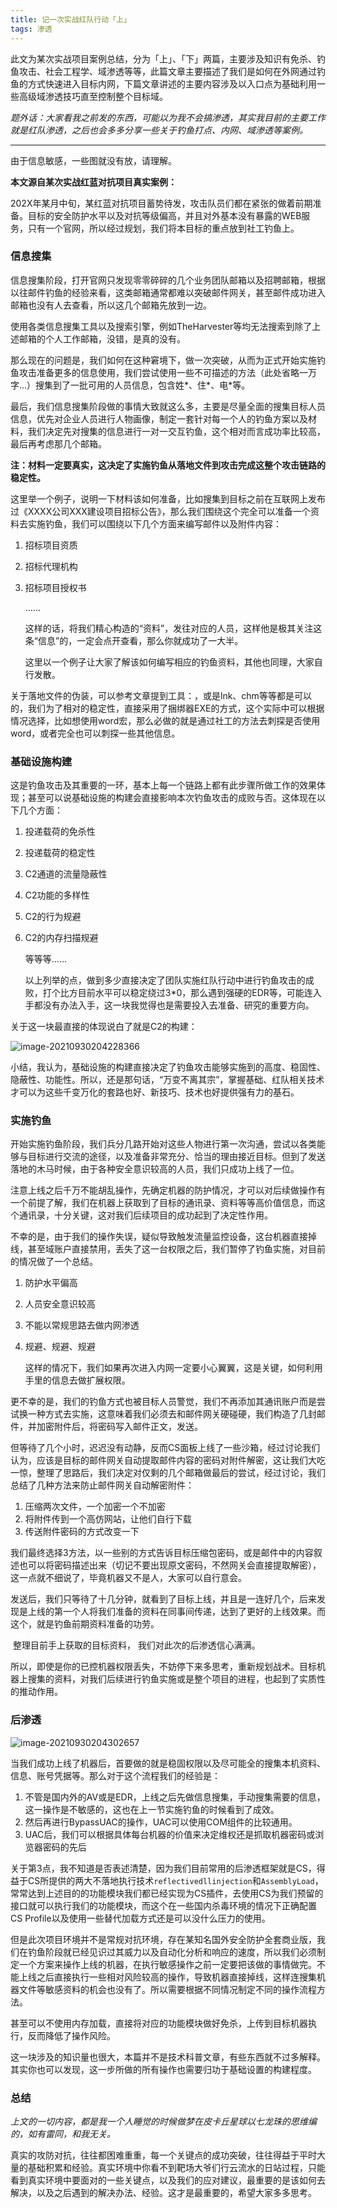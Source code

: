 ```yaml
---
title: 记一次实战红队行动「上」
tags: 渗透
---
```


此文为某次实战项目案例总结，分为「上」、「下」两篇，主要涉及知识有免杀、钓鱼攻击、社会工程学、域渗透等等，此篇文章主要描述了我们是如何在外网通过钓鱼的方式快速进入目标内网，下篇文章讲述的主要内容涉及以入口点为基础利用一些高级域渗透技巧直至控制整个目标域。

​	*题外话：大家看我之前发的东西，可能以为我不会搞渗透，其实我目前的主要工作就是红队渗透，之后也会多多分享一些关于钓鱼打点、内网、域渗透等案例。*

-----

由于信息敏感，一些图就没有放，请理解。

**本文源自某次实战红蓝对抗项目真实案例：**

​	202X年某月中旬，某红蓝对抗项目蓄势待发，攻击队员们都在紧张的做着前期准备。目标的安全防护水平以及对抗等级偏高，并且对外基本没有暴露的WEB服务，只有一个官网，所以经过规划，我们将本目标的重点放到社工钓鱼上。

### 信息搜集

​	信息搜集阶段，打开官网只发现零零碎碎的几个业务团队邮箱以及招聘邮箱，根据以往邮件钓鱼的经验来看，这类邮箱通常都难以突破邮件网关，甚至邮件成功进入邮箱也没有人去查看，所以这几个邮箱先放到一边。

​	使用各类信息搜集工具以及搜索引擎，例如TheHarvester等均无法搜索到除了上述邮箱的个人工作邮箱，没错，是真的没有。

​	那么现在的问题是，我们如何在这种窘境下，做一次突破，从而为正式开始实施钓鱼攻击准备更多的信息使用，我们尝试使用一些不可描述的方法（此处省略一万字...）搜集到了一批可用的人员信息，包含姓\*、住\*、电\*等。

​	最后，我们信息搜集阶段做的事情大致就这么多，主要是尽量全面的搜集目标人员信息，优先对企业人员进行人物画像，制定一套针对每一个人的钓鱼方案以及材料，我们决定先对搜集的信息进行一对一交互钓鱼，这个相对而言成功率比较高，最后再考虑那几个邮箱。

**注：材料一定要真实，这决定了实施钓鱼从落地文件到攻击完成这整个攻击链路的稳定性。**

​	这里举一个例子，说明一下材料该如何准备，比如搜集到目标之前在互联网上发布过《XXXX公司XXX建设项目招标公告》，那么我们围绕这个完全可以准备一个资料去实施钓鱼，我们可以围绕以下几个方面来编写邮件以及附件内容：

1. 招标项目资质

2. 招标代理机构

3. 招标项目授权书

   ......

   这样的话，将我们精心构造的“资料”，发往对应的人员，这样他是极其关注这条“信息”的，一定会点开查看，那么你就成功了一大半。

   这里以一个例子让大家了解该如何编写相应的钓鱼资料，其他也同理，大家自行发散。

​	关于落地文件的伪装，可以参考文章提到工具：，或是lnk、chm等等都是可以的，我们为了相对的稳定性，直接采用了捆绑器EXE的方式，这个实际中可以根据情况选择，比如想使用word宏，那么必做的就是通过社工的方法去刺探是否使用word，或者完全也可以刺探一些其他信息。

### 基础设施构建

​	这是钓鱼攻击及其重要的一环，基本上每一个链路上都有此步骤所做工作的效果体现；甚至可以说基础设施的构建会直接影响本次钓鱼攻击的成败与否。这体现在以下几个方面：

1. 投递载荷的免杀性

2. 投递载荷的稳定性

3. C2通道的流量隐蔽性

4. C2功能的多样性

5. C2的行为规避

6. C2的内存扫描规避

   等等等......

   以上列举的点，做到多少直接决定了团队实施红队行动中进行钓鱼攻击的成败，打个比方目前水平可以稳定绕过3*0，那么遇到强硬的EDR等，可能连入手都没有办法入手，这一块我觉得也是需要投入去准备、研究的重要方向。

关于这一块最直接的体现说白了就是C2的构建：

![image-20210930204228366](https://images-1258433570.cos.ap-beijing.myqcloud.com/images/20210930204229.png)



​	小结，我认为，基础设施的构建直接决定了钓鱼攻击能够实施到的高度、稳固性、隐蔽性、功能性。所以，还是那句话，“万变不离其宗”，掌握基础、红队相关技术才可以为这些千变万化的套路也好、新技巧、技术也好提供强有力的基石。

### 实施钓鱼

​	开始实施钓鱼阶段，我们兵分几路开始对这些人物进行第一次沟通，尝试以各类能够与目标进行交流的途径，以及准备非常充分、恰当的理由接近目标。但到了发送落地的木马时候，由于各种安全意识较高的人员，我们只成功上线了一位。

​	注意上线之后千万不能胡乱操作，先确定机器的防护情况，才可以对后续做操作有一个前提了解，我们在机器上获取到了目标的通讯录、资料等等高价值信息，而这个通讯录，十分关键，这对我们后续项目的成功起到了决定性作用。

​	不幸的是，由于我们的操作失误，疑似导致触发流量监控设备，这台机器直接掉线，甚至域账户直接禁用，丢失了这一台权限之后，我们暂停了钓鱼实施，对目前的情况做了一个总结。

1. 防护水平偏高

2. 人员安全意识较高

3. 不能以常规思路去做内网渗透

4. 规避、规避、规避

   这样的情况下，我们如果再次进入内网一定要小心翼翼，这是关键，如何利用手里的信息去做扩展权限。

更不幸的是，我们的钓鱼方式也被目标人员警觉，我们不再添加其通讯账户而是尝试换一种方式去实施，这意味着我们必须去和邮件网关硬碰硬，我们构造了几封邮件，并加密附件后，将密码写入邮件正文，发送。

​	但等待了几个小时，迟迟没有动静，反而CS面板上线了一些沙箱，经过讨论我们认为，应该是目标的邮件网关自动提取邮件内容的密码对附件解密，这让我们大吃一惊，整理了思路后，我们决定对仅剩的几个邮箱做最后的尝试，经过讨论，我们总结了几种方法来防止邮件网关自动解密附件：

1. 压缩两次文件，一个加密一个不加密
2. 将附件传到一个高仿网站，让他们自行下载
3. 传送附件密码的方式改变一下

我们最终选择3方法，以一些别的方式告诉目标压缩包密码，或是邮件中的内容叙述也可以将密码描述出来（切记不要出现原文密码，不然网关会直接提取解密），这一点就不细说了，毕竟机器又不是人，大家可以自行意会。

​	发送后，我们只等待了十几分钟，就看到了目标上线，并且是一连好几个，后来发现是上线的第一个人将我们准备的资料在同事间传递，达到了更好的上线效果。而这个，就是钓鱼前期资料准备的功劳。

​	整理目前手上获取的目标资料， 我们对此次的后渗透信心满满。

​	所以，即使是你的已控机器权限丢失，不妨停下来多思考，重新规划战术。目标机器上搜集的资料，对我们后续进行钓鱼实施或是整个项目的进程，也起到了实质性的推动作用。

### 后渗透

![image-20210930204302657](https://images-1258433570.cos.ap-beijing.myqcloud.com/images/20210930204303.png)

​	当我们成功上线了机器后，首要做的就是稳固权限以及尽可能全的搜集本机资料、信息、账号凭据等。那么对于这个流程我们的经验是：

1. 不管是国内外的AV或是EDR，上线之后先做信息搜集，手动搜集需要的信息，这一操作是不敏感的，这也在上一节实施钓鱼的时候看到了成效。
2. 然后再进行BypassUAC的操作，UAC可以使用COM组件的比较通用。
3. UAC后，我们可以根据具体每台机器的价值来决定维权还是抓取机器密码或浏览器密码的先后

关于第3点，我不知道是否表述清楚，因为我们目前常用的后渗透框架就是CS，得益于CS所提供的两大不落地执行技术`reflectivedllinjection`和`AssemblyLoad`，常常达到上述目的的功能模块我们都已经实现为CS插件，去使用CS为我们预留的接口就可以执行我们的功能模块，而这个在一些国内杀毒环境的情况下正确配置CS Profile以及使用一些替代加载方式还是可以没什么压力的使用。

​	但是此次项目环境并不是常规对抗环境，存在某知名国外安全防护全套商业版，我们在钓鱼阶段就已经见识过其威力以及自动化分析和响应的速度，所以我们必须制定一个方案来操作上线的机器，在执行敏感操作之前一定要把该做的事情做完。不能上线之后直接执行一些相对风险较高的操作，导致机器直接掉线，这样连搜集机器文件等敏感资料的机会也没有了。所以需要根据不同情况制定不同的操作流程方法。

​	甚至可以不使用内存加载，直接将对应的功能模块做好免杀，上传到目标机器执行，反而降低了操作风险。

​	这一块涉及的知识量也很大，本篇并不是技术科普文章，有些东西就不过多解释。其实你也可以发现，这一步所做的所有操作也需要归功于基础设置的构建程度。

### 总结

​	*上文的一切内容，都是我一个人睡觉的时候做梦在皮卡丘星球以七龙珠的思维编的，如有雷同，和我无关。*

​	真实的攻防对抗，往往都困难重重，每一个关键点的成功突破，往往得益于平时大量的基础积累和经验。真实环境中你看不到靶场大爷们行云流水的日站过程，只能看到真实环境中要面对的一些关键点，以及我们的应对建议，最重要的是该如何去解决，以及之后遇到的解决办法、经验。这才是最重要的，希望大家多多思考。

